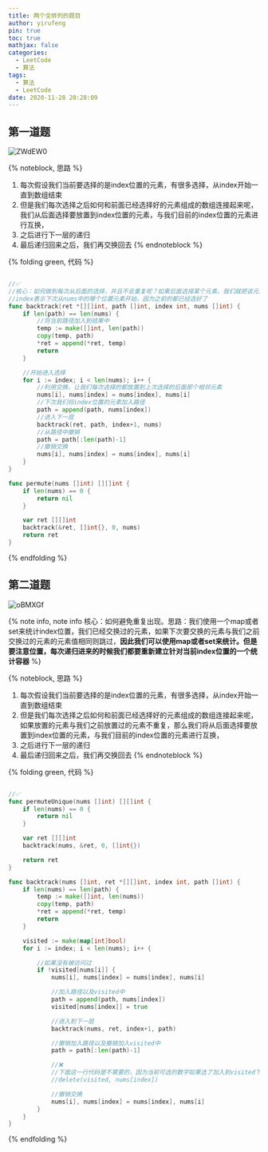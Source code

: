 ```yaml
---
title: 两个全排列的题目
author: yirufeng
pin: true
toc: true
mathjax: false
categories: 
  - LeetCode
  - 算法
tags:
  - 算法
  - LeetCode
date: 2020-11-28 20:28:09
---
```



## 第一道题

![ZWdEW0](https://cdn.jsdelivr.net/gh/sivanWu0222/ImageHosting@master/uPic/ZWdEW0.png)

<!-- more -->


{% noteblock, 思路 %}
1. 每次假设我们当前要选择的是index位置的元素，有很多选择，从index开始一直到数组结束
2. 但是我们每次选择之后如何和前面已经选择好的元素组成的数组连接起来呢，我们从后面选择要放置到index位置的元素，与我们目前的index位置的元素进行互换，
3. 之后进行下一层的递归
4. 最后递归回来之后，我们再交换回去
{% endnoteblock %}

{% folding green, 代码 %}
```go

//✅
//核心：如何做到每次从后面的选择，并且不会重复呢？如果后面选择某个元素，我们就把该元素交换到我们已经选择完的下一个元素
//index表示下次从nums中的哪个位置元素开始，因为之前的都已经选好了
func backtrack(ret *[][]int, path []int, index int, nums []int) {
	if len(path) == len(nums) {
		//将当前路径加入到结果中
		temp := make([]int, len(path))
		copy(temp, path)
		*ret = append(*ret, temp)
		return
	}

	//开始进入选择
	for i := index; i < len(nums); i++ {
		//利用交换，让我们每次选择的都放置到上次选择的后面那个相邻元素
		nums[i], nums[index] = nums[index], nums[i]
		//下次我们将index位置的元素加入路径
		path = append(path, nums[index])
		//进入下一层
		backtrack(ret, path, index+1, nums)
		//从路径中撤销
		path = path[:len(path)-1]
		//撤销交换
		nums[i], nums[index] = nums[index], nums[i]
	}
}

func permute(nums []int) [][]int {
	if len(nums) == 0 {
		return nil
	}

	var ret [][]int
	backtrack(&ret, []int{}, 0, nums)
	return ret
}
```
{% endfolding %}



## 第二道题
![oBMXGf](https://cdn.jsdelivr.net/gh/sivanWu0222/ImageHosting@master/uPic/oBMXGf.png)

{% note info, note info 核心：如何避免重复出现。思路：我们使用一个map或者set来统计index位置，我们已经交换过的元素，如果下次要交换的元素与我们之前交换过的元素的元素值相同则跳过，**因此我们可以使用map或者set来统计。但是要注意位置，每次递归进来的时候我们都要重新建立针对当前index位置的一个统计容器** %}

{% noteblock, 思路 %}
1. 每次假设我们当前要选择的是index位置的元素，有很多选择，从index开始一直到数组结束
2. 但是我们每次选择之后如何和前面已经选择好的元素组成的数组连接起来呢，如果放置的元素与我们之前放置过的元素不重复，那么我们将从后面选择要放置到index位置的元素，与我们目前的index位置的元素进行互换，
3. 之后进行下一层的递归
4. 最后递归回来之后，我们再交换回去
{% endnoteblock %}

{% folding green, 代码 %}
```go

//✅
func permuteUnique(nums []int) [][]int {
	if len(nums) == 0 {
		return nil
	}

	var ret [][]int
	backtrack(nums, &ret, 0, []int{})

	return ret
}

func backtrack(nums []int, ret *[][]int, index int, path []int) {
	if len(nums) == len(path) {
		temp := make([]int, len(nums))
		copy(temp, path)
		*ret = append(*ret, temp)
		return
	}

	visited := make(map[int]bool)
	for i := index; i < len(nums); i++ {

		//如果没有被访问过
		if !visited[nums[i]] {
			nums[i], nums[index] = nums[index], nums[i]

			//加入路径以及visited中
			path = append(path, nums[index])
			visited[nums[index]] = true

			//进入到下一层
			backtrack(nums, ret, index+1, path)

			//撤销加入路径以及撤销加入visited中
			path = path[:len(path)-1]

			//❌
			//下面这一行代码是不需要的，因为当前可选的数字如果选了加入到visited下次我们就不可以再选了，所以不可以再撤销了
			//delete(visited, nums[index])

			//撤销交换
			nums[i], nums[index] = nums[index], nums[i]
		}
	}
}

```
{% endfolding %}